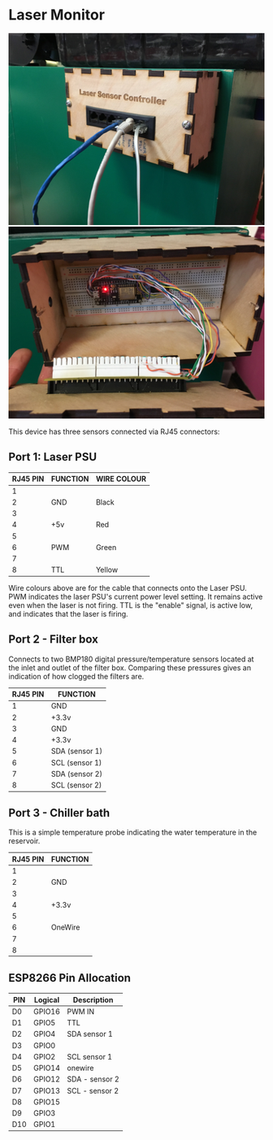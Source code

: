 Laser Monitor
===================

![Laser Monitor Controller](/images/IMG_6241.jpg?raw=true "Laser Monitor Controller")
![Laser Monitor Controller](/images/IMG_6240.jpg?raw=true "Laser Monitor Controller")

This device has three sensors connected via RJ45 connectors:

Port 1: Laser PSU
-----------------

|RJ45 PIN  | FUNCTION | WIRE COLOUR |
|--------  | -------- | ----------- |
|1         |          |             |
|2         | GND      | Black       |
|3         |          |             |
|4         | +5v      | Red         |
|5         |          |             |
|6         | PWM      | Green       |
|7         |          |             |
|8         | TTL      | Yellow      |

Wire colours above are for the cable that connects onto the Laser PSU.
PWM indicates the laser PSU's current power level setting. It remains active even when the laser is not firing.
TTL is the "enable" signal, is active low, and indicates that the laser is firing.

Port 2 - Filter box
-------------------

Connects to two BMP180 digital pressure/temperature sensors located at the inlet and outlet of the filter box. Comparing these pressures gives an indication of how clogged the filters are.

|RJ45 PIN  | FUNCTION        |
|--------  | --------        |
|1         | GND             |
|2         | +3.3v           |
|3         | GND             |
|4         | +3.3v           |
|5         | SDA (sensor 1)  |
|6         | SCL (sensor 1)  |
|7         | SDA (sensor 2)  |
|8         | SCL (sensor 2)  |



Port 3 - Chiller bath
---------------------

This is a simple temperature probe indicating the water temperature in the reservoir.

|RJ45 PIN  | FUNCTION  |
|--------  | --------  |
|1         |           |
|2         | GND       |
|3         |           |
|4         | +3.3v     |
|5         |           |
|6         | OneWire   |
|7         |           |
|8         |           |


ESP8266 Pin Allocation
----------------------

| PIN | Logical| Description   |
|-----|--------|---------------|
| D0  | GPIO16 | PWM IN        |
| D1  | GPIO5  | TTL           |
| D2  | GPIO4  | SDA sensor 1  |
| D3  | GPIO0  |               |
| D4  | GPIO2  | SCL sensor 1  |
| D5  | GPIO14 | onewire       |
| D6  | GPIO12 | SDA - sensor 2|
| D7  | GPIO13 | SCL - sensor 2|
| D8  | GPIO15 |               |
| D9  | GPIO3  |               |
| D10 | GPIO1  |               |


